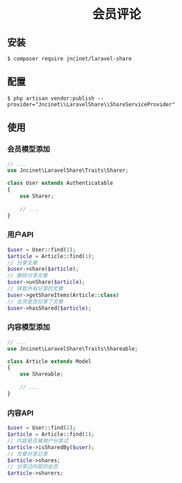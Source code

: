 <h1 align="center">会员评论</h1>

## 安装
```shell
$ composer require jncinet/laravel-share
```

## 配置
```shell
$ php artisan vendor:publish --provider="Jncinet\\LaravelShare\\ShareServiceProvider"
```

## 使用
### 会员模型添加
```php
// ...
use Jncinet\LaravelShare\Traits\Sharer;

class User extends Authenticatable
{
    use Sharer;
    
    // ...
}
```

### 用户API
```php
$user = User::find(1);
$article = Article::find(1);
// 分享文章
$user->share($article);
// 删除分享文章
$user->unShare($article);
// 获取所有分享的文章
$user->getShareItems(Article::class)
// 会员是否分享了文章
$user->hasShared($article); 
```

### 内容模型添加
```php
// ...
use Jncinet\LaravelShare\Traits\Shareable;

class Article extends Model
{
    use Shareable;
    
    // ...
}
```

### 内容API
```php
$user = User::find(1);
$article = Article::find(1);
// 内容是否被用户分享过
$article->isSharedBy($user);
// 文章分享记录
$article->shares;
// 分享过内容的会员
$article->sharers;
```